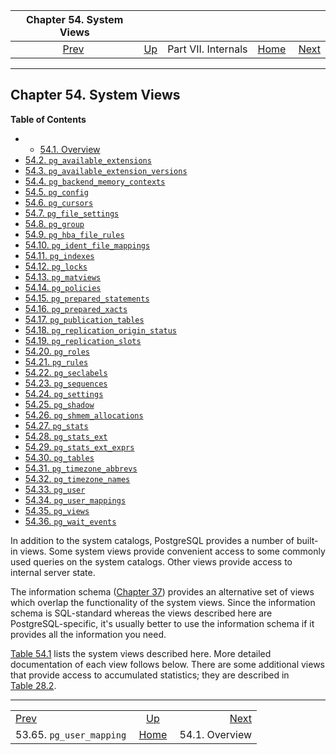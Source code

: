 

|                    Chapter 54. System Views                    |                                            |                     |                                                       |                                               |
| :------------------------------------------------------------: | :----------------------------------------- | :-----------------: | ----------------------------------------------------: | --------------------------------------------: |
| [Prev](catalog-pg-user-mapping.html "53.65. pg_user_mapping")  | [Up](internals.html "Part VII. Internals") | Part VII. Internals | [Home](index.html "PostgreSQL 17devel Documentation") |  [Next](views-overview.html "54.1. Overview") |

***

## Chapter 54. System Views

**Table of Contents**

  * *   [54.1. Overview](views-overview.html)
  * [54.2. `pg_available_extensions`](view-pg-available-extensions.html)
  * [54.3. `pg_available_extension_versions`](view-pg-available-extension-versions.html)
  * [54.4. `pg_backend_memory_contexts`](view-pg-backend-memory-contexts.html)
  * [54.5. `pg_config`](view-pg-config.html)
  * [54.6. `pg_cursors`](view-pg-cursors.html)
  * [54.7. `pg_file_settings`](view-pg-file-settings.html)
  * [54.8. `pg_group`](view-pg-group.html)
  * [54.9. `pg_hba_file_rules`](view-pg-hba-file-rules.html)
  * [54.10. `pg_ident_file_mappings`](view-pg-ident-file-mappings.html)
  * [54.11. `pg_indexes`](view-pg-indexes.html)
  * [54.12. `pg_locks`](view-pg-locks.html)
  * [54.13. `pg_matviews`](view-pg-matviews.html)
  * [54.14. `pg_policies`](view-pg-policies.html)
  * [54.15. `pg_prepared_statements`](view-pg-prepared-statements.html)
  * [54.16. `pg_prepared_xacts`](view-pg-prepared-xacts.html)
  * [54.17. `pg_publication_tables`](view-pg-publication-tables.html)
  * [54.18. `pg_replication_origin_status`](view-pg-replication-origin-status.html)
  * [54.19. `pg_replication_slots`](view-pg-replication-slots.html)
  * [54.20. `pg_roles`](view-pg-roles.html)
  * [54.21. `pg_rules`](view-pg-rules.html)
  * [54.22. `pg_seclabels`](view-pg-seclabels.html)
  * [54.23. `pg_sequences`](view-pg-sequences.html)
  * [54.24. `pg_settings`](view-pg-settings.html)
  * [54.25. `pg_shadow`](view-pg-shadow.html)
  * [54.26. `pg_shmem_allocations`](view-pg-shmem-allocations.html)
  * [54.27. `pg_stats`](view-pg-stats.html)
  * [54.28. `pg_stats_ext`](view-pg-stats-ext.html)
  * [54.29. `pg_stats_ext_exprs`](view-pg-stats-ext-exprs.html)
  * [54.30. `pg_tables`](view-pg-tables.html)
  * [54.31. `pg_timezone_abbrevs`](view-pg-timezone-abbrevs.html)
  * [54.32. `pg_timezone_names`](view-pg-timezone-names.html)
  * [54.33. `pg_user`](view-pg-user.html)
  * [54.34. `pg_user_mappings`](view-pg-user-mappings.html)
  * [54.35. `pg_views`](view-pg-views.html)
  * [54.36. `pg_wait_events`](view-pg-wait-events.html)

In addition to the system catalogs, PostgreSQL provides a number of built-in views. Some system views provide convenient access to some commonly used queries on the system catalogs. Other views provide access to internal server state.

The information schema ([Chapter 37](information-schema.html "Chapter 37. The Information Schema")) provides an alternative set of views which overlap the functionality of the system views. Since the information schema is SQL-standard whereas the views described here are PostgreSQL-specific, it's usually better to use the information schema if it provides all the information you need.

[Table 54.1](views-overview.html#VIEW-TABLE "Table 54.1. System Views") lists the system views described here. More detailed documentation of each view follows below. There are some additional views that provide access to accumulated statistics; they are described in [Table 28.2](monitoring-stats.html#MONITORING-STATS-VIEWS-TABLE "Table 28.2. Collected Statistics Views").

***

|                                                                |                                                       |                                               |
| :------------------------------------------------------------- | :---------------------------------------------------: | --------------------------------------------: |
| [Prev](catalog-pg-user-mapping.html "53.65. pg_user_mapping")  |       [Up](internals.html "Part VII. Internals")      |  [Next](views-overview.html "54.1. Overview") |
| 53.65. `pg_user_mapping`                                       | [Home](index.html "PostgreSQL 17devel Documentation") |                                54.1. Overview |
